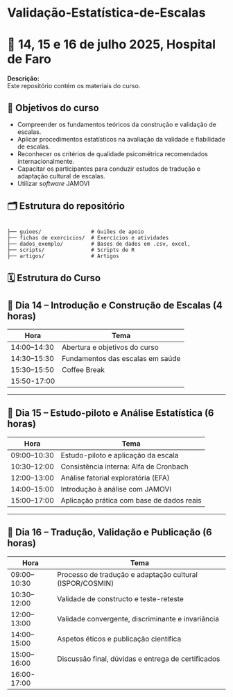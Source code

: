 # Validação-Estatística-de-Escalas
# 📘 14, 15 e 16 de julho 2025, Hospital de Faro

**Descrição:**  
Este repositório contém os materiais do curso.

## 🎯 Objetivos do curso

- Compreender os fundamentos teóricos da construção e validação de escalas.
- Aplicar procedimentos estatísticos na avaliação da validade e fiabilidade de escalas.
- Reconhecer os critérios de qualidade psicométrica recomendados internacionalmente.
- Capacitar os participantes para conduzir estudos de tradução e adaptação cultural de escalas.
- Utilizar _software_ JAMOVI

## 🗂 Estrutura do repositório

```plaintext

├── guioes/                # Guiões de apoio 
├── fichas de exercicios/  # Exercícios e atividades
├── dados_exemplo/         # Bases de dados em .csv, excel,
├── scripts/               # Scripts de R 
├── artigos/               # Artigos
```

## 🗓️ Estrutura do Curso

## 📅 Dia 14 – Introdução e Construção de Escalas (4 horas)

| Hora         | Tema                                      |
|--------------|-------------------------------------------|
| 14:00–14:30  | Abertura e objetivos do curso             |
| 14:30–15:30  | Fundamentos das escalas em saúde          |
| 15:30–15:50  | Coffee Break                              |
| 15:50-17:00  |                                           |

---

## 📅 Dia 15 – Estudo-piloto e Análise Estatística (6 horas)

| Hora         | Tema                                           |
|--------------|------------------------------------------------|
| 09:00–10:30  | Estudo-piloto e aplicação da escala            |
| 10:30–12:00  | Consistência interna: Alfa de Cronbach         |
| 12:00–13:00  | Análise fatorial exploratória (EFA)            |
| 14:00–15:00  | Introdução à análise com        JAMOVI         |
| 15:00–17:00  | Aplicação prática com base de dados reais      |

---

## 📅 Dia 16 – Tradução, Validação e Publicação (6 horas)

| Hora         | Tema                                                       |
|--------------|------------------------------------------------------------|
| 09:00–10:30  | Processo de tradução e adaptação cultural (ISPOR/COSMIN)   |
| 10:30–12:00  | Validade de constructo e teste-reteste                     |
| 12:00–13:00  | Validade convergente, discriminante e invariância          |
| 14:00–15:00  | Aspetos éticos e publicação científica                     |
| 15:00–16:00  | Discussão final, dúvidas e entrega de certificados         |
| 16:00-17:00  |                                                            |




